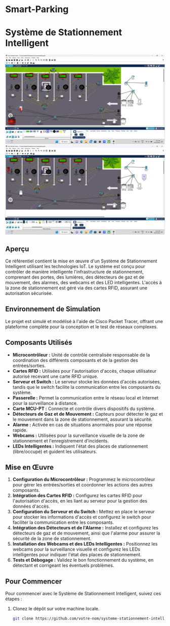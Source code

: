 # Smart-Parking

# Système de Stationnement Intelligent

![Schéma de Branchement](image/smat_parking2.png)
![Schéma de Branchement](image/smart_parking1.png)

## Aperçu

Ce référentiel contient la mise en œuvre d'un Système de Stationnement Intelligent utilisant les technologies IoT. Le système est conçu pour contrôler de manière intelligente l'infrastructure de stationnement, comprenant des portes, des lumières, des détecteurs de gaz et de mouvement, des alarmes, des webcams et des LED intelligentes. L'accès à la zone de stationnement est géré via des cartes RFID, assurant une autorisation sécurisée.

## Environnement de Simulation

Le projet est simulé et modélisé à l'aide de Cisco Packet Tracer, offrant une plateforme complète pour la conception et le test de réseaux complexes.

## Composants Utilisés

- **Microcontrôleur :** Unité de contrôle centralisée responsable de la coordination des différents composants et de la gestion des entrées/sorties.
- **Cartes RFID :** Utilisées pour l'autorisation d'accès, chaque utilisateur autorisé recevant une carte RFID unique.
- **Serveur et Switch :** Le serveur stocke les données d'accès autorisées, tandis que le switch facilite la communication entre les composants du système.
- **Passerelle :** Permet la communication entre le réseau local et Internet pour la surveillance à distance.
- **Carte MCU-PT :** Connecte et contrôle divers dispositifs du système.
- **Détecteurs de Gaz et de Mouvement :** Capteurs pour détecter le gaz et le mouvement dans la zone de stationnement, assurant la sécurité.
- **Alarme :** Activée en cas de situations anormales pour une réponse rapide.
- **Webcams :** Utilisées pour la surveillance visuelle de la zone de stationnement et l'enregistrement d'incidents.
- **LEDs Intelligentes :** Indiquent l'état des places de stationnement (libre/occupé) et guident les utilisateurs.

## Mise en Œuvre

1. **Configuration du Microcontrôleur :** Programmez le microcontrôleur pour gérer les entrées/sorties et coordonner les actions des autres composants.
2. **Intégration des Cartes RFID :** Configurez les cartes RFID pour l'autorisation d'accès, en les liant au serveur pour la gestion des données d'accès.
3. **Configuration du Serveur et du Switch :** Mettez en place le serveur pour stocker les informations d'accès et configurez le switch pour faciliter la communication entre les composants.
4. **Intégration des Détecteurs et de l'Alarme :** Installez et configurez les détecteurs de gaz et de mouvement, ainsi que l'alarme pour assurer la sécurité de la zone de stationnement.
5. **Installation des Webcams et des LEDs Intelligentes :** Positionnez les webcams pour la surveillance visuelle et configurez les LEDs intelligentes pour indiquer l'état des places de stationnement.
6. **Tests et Débogage :** Validez le bon fonctionnement du système, en détectant et corrigeant les éventuels problèmes.

## Pour Commencer

Pour commencer avec le Système de Stationnement Intelligent, suivez ces étapes :

1. Clonez le dépôt sur votre machine locale.
   ```bash
   git clone https://github.com/votre-nom/systeme-stationnement-intelligent.git
   ```
